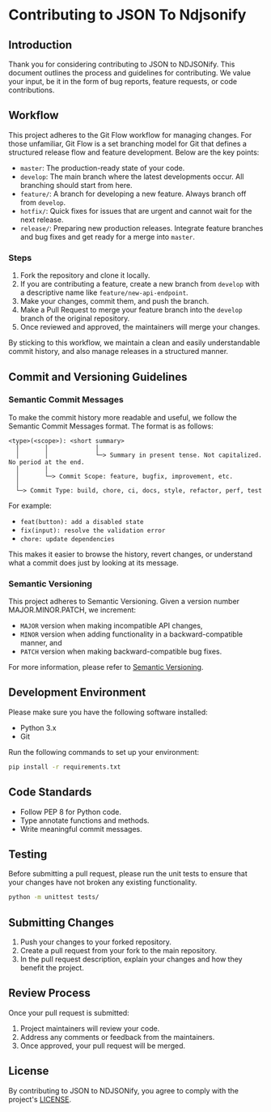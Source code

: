 # Contributing to JSON To Ndjsonify

## Introduction

Thank you for considering contributing to JSON to NDJSONify. This document outlines the process and guidelines for contributing. We value your input, be it in the form of bug reports, feature requests, or code contributions.

## Workflow

This project adheres to the Git Flow workflow for managing changes. For those unfamiliar, Git Flow is a set branching model for Git that defines a structured release flow and feature development. Below are the key points:

- `master`: The production-ready state of your code.
- `develop`: The main branch where the latest developments occur. All branching should start from here.
- `feature/`: A branch for developing a new feature. Always branch off from `develop`.
- `hotfix/`: Quick fixes for issues that are urgent and cannot wait for the next release.
- `release/`: Preparing new production releases. Integrate feature branches and bug fixes and get ready for a merge into `master`.

### Steps

1. Fork the repository and clone it locally.
2. If you are contributing a feature, create a new branch from `develop` with a descriptive name like `feature/new-api-endpoint`.
3. Make your changes, commit them, and push the branch.
4. Make a Pull Request to merge your feature branch into the `develop` branch of the original repository.
5. Once reviewed and approved, the maintainers will merge your changes.

By sticking to this workflow, we maintain a clean and easily understandable commit history, and also manage releases in a structured manner.

## Commit and Versioning Guidelines

### Semantic Commit Messages

To make the commit history more readable and useful, we follow the Semantic Commit Messages format. The format is as follows:

```
<type>(<scope>): <short summary>
  │       │             │
  │       │             └─> Summary in present tense. Not capitalized. No period at the end.
  │       │
  │       └─> Commit Scope: feature, bugfix, improvement, etc.
  │
  └─> Commit Type: build, chore, ci, docs, style, refactor, perf, test
```

For example:

- `feat(button): add a disabled state`
- `fix(input): resolve the validation error`
- `chore: update dependencies`

This makes it easier to browse the history, revert changes, or understand what a commit does just by looking at its message.

### Semantic Versioning

This project adheres to Semantic Versioning. Given a version number MAJOR.MINOR.PATCH, we increment:

- `MAJOR` version when making incompatible API changes,
- `MINOR` version when adding functionality in a backward-compatible manner, and
- `PATCH` version when making backward-compatible bug fixes.

For more information, please refer to [Semantic Versioning](https://semver.org/).

## Development Environment

Please make sure you have the following software installed:

- Python 3.x
- Git

Run the following commands to set up your environment:

```bash
pip install -r requirements.txt
```

## Code Standards

- Follow PEP 8 for Python code.
- Type annotate functions and methods.
- Write meaningful commit messages.

## Testing

Before submitting a pull request, please run the unit tests to ensure that your changes have not broken any existing functionality.

```bash
python -m unittest tests/
```

## Submitting Changes

1. Push your changes to your forked repository.
2. Create a pull request from your fork to the main repository.
3. In the pull request description, explain your changes and how they benefit the project.

## Review Process

Once your pull request is submitted:

1. Project maintainers will review your code.
2. Address any comments or feedback from the maintainers.
3. Once approved, your pull request will be merged.

## License

By contributing to JSON to NDJSONify, you agree to comply with the project's [LICENSE](LICENSE).
